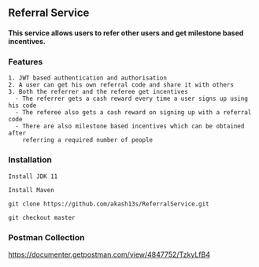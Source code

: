 ## Referral Service

#### This service allows users to refer other users and get milestone based incentives. 

### Features

````
1. JWT based authentication and authorisation
2. A user can get his own referral code and share it with others
3. Both the referrer and the referee get incentives
  - The referrer gets a cash reward every time a user signs up using his code
  - The referee also gets a cash reward on signing up with a referral code
  - There are also milestone based incentives which can be obtained after 
    referring a required number of people
````

### Installation
`Install JDK 11`

`Install Maven`

`git clone https://github.com/akash13s/ReferralService.git`

`git checkout master`

### Postman Collection
https://documenter.getpostman.com/view/4847752/TzkyLfB4